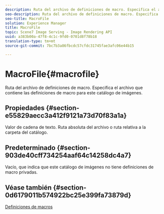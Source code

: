 ```yaml
---
description: Ruta del archivo de definiciones de macro. Especifica el archivo que contiene las definiciones de macro para este catálogo de imágenes.
seo-description: Ruta del archivo de definiciones de macro. Especifica el archivo que contiene las definiciones de macro para este catálogo de imágenes.
seo-title: MacroFile
solution: Experience Manager
title: MacroFile
topic: Scene7 Image Serving - Image Rendering API
uuid: a383b00a-47f8-4c1c-9fd0-0701d8f78b18
translation-type: tm+mt
source-git-commit: 7bc7b3a86fbcdc57cfdc31745fae3afc06e44b15

---
```



# MacroFile{#macrofile}

Ruta del archivo de definiciones de macro. Especifica el archivo que contiene las definiciones de macro para este catálogo de imágenes.

## Propiedades {#section-e55829aecc3a412f9121a73d70f83a1a}

Valor de cadena de texto. Ruta absoluta del archivo o ruta relativa a la carpeta del catálogo.

## Predeterminado {#section-903de40cff734254aaf64c14258dc4a7}

Vacío, que indica que este catálogo de imágenes no tiene definiciones de macro privadas.

## Véase también {#section-0d6179011b574922bc25e399fa73879d}

[Definiciones de macros](../../../../../is-api/image-catalog/image-serving-api-ref/c-image-catalog-reference/c-macro-definition-reference/c-macro-definition-reference.md#concept-5ec73f7636c1496fba1e94094e694e79)
